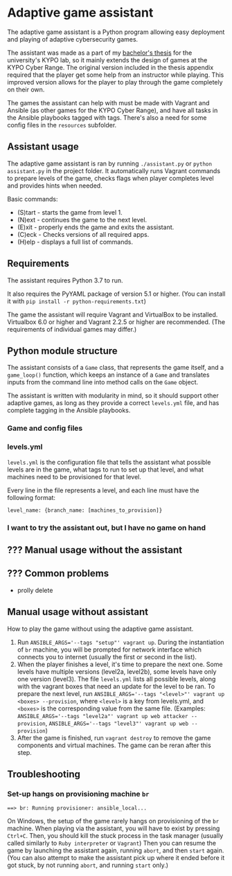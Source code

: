 # Adaptive game assistant
The adaptive game assistant is a Python program allowing easy deployment and playing of adaptive cybersecurity games.

The assistant was made as a part of my [bachelor's thesis]() for the university's KYPO lab,
so it mainly extends the design of games at the KYPO Cyber Range. The original version
included in the thesis appendix required that the player get some help from an instructor while playing.
This improved version allows for the player to play through the game completely on their own.

The games the assistant can help with must be made with Vagrant and Ansible (as other games for
the KYPO Cyber Range), and have all tasks in the Ansible playbooks tagged with tags.
There's also a need for some config files in the `resources` subfolder.

## Assistant usage
The adaptive game assistant is ran by running `./assistant.py` or `python assistant.py` in the project folder.
It automatically runs Vagrant commands to prepare levels of the game,
checks flags when player completes level and provides hints when needed.

Basic commands:
- (S)tart - starts the game from level 1.
- (N)ext - continues the game to the next level.
- (E)xit - properly ends the game and exits the assistant.
- (C)eck - Checks versions of all required apps.
- (H)elp - displays a full list of commands.

## Requirements
The assistant requires Python 3.7 to run.

It also requires the PyYAML package of version 5.1 or higher.
(You can install it with `pip install -r python-requirements.txt`)

The game the assistant will require Vagrant and VirtualBox to be installed.
Virtualbox 6.0 or higher and Vagrant 2.2.5 or higher are recommended. 
(The requirements of individual games may differ.)

## Python module structure
The assistant consists of a `Game` class, that represents the game itself, and a `game_loop()` function, which keeps an instance of a `Game` and translates inputs from the command line into method calls on the `Game` object.

The assistant is written with modularity in mind, so it should support other adaptive games, as long as they provide a correct `levels.yml` file, and has complete tagging in the Ansible playbooks.
### Game and config files

### levels.yml
`levels.yml` is the configuration file that tells the assistant what possible levels are in the game, what tags to run to set up that level, and what machines need to be provisioned for that level.

Every line in the file represents a level, and each line must have the following format:

`level_name: {branch_name: [machines_to_provision]}`
### I want to try the assistant out, but I have no game on hand

## ??? Manual usage without the assistant

## ??? Common problems
- prolly delete

## Manual usage without assistant
How to play the game without using the adaptive game assistant.
1. Run `ANSIBLE_ARGS='--tags "setup"' vagrant up`.
During the instantiation of `br` machine, you will be prompted for network 
interface which connects you to internet (usually the first or second in the list).
2. When the player finishes a level, it's time to prepare the next one. 
Some levels have multiple versions (level2a, level2b), some levels have only one version (level3).
The file `levels.yml` lists all possible levels, 
along with the vagrant boxes that need an update for the level to be ran.
To prepare the next level, run `ANSIBLE_ARGS='--tags "<level>"' vagrant up <boxes> --provision`, 
where `<level>` is a key from levels.yml, and `<boxes>` is the corresponding value from the same file. 
(Examples: `ANSIBLE_ARGS='--tags "level2a"' vagrant up web attacker --provision`, 
`ANSIBLE_ARGS='--tags "level3"' vagrant up web --provision`)
3. After the game is finished, run `vagrant destroy` to remove the game components and virtual machines.
The game can be reran after this step.

## Troubleshooting
### Set-up hangs on provisioning machine `br`
```
==> br: Running provisioner: ansible_local...
```
On Windows, the setup of the game rarely hangs on provisioning of the `br` machine.
When playing via the assistant, you will have to exist by pressing `Ctrl+C`. Then, you should kill the stuck process in the task manager (usually called similarly to `Ruby interpreter` or `Vagrant`)
Then you can resume the game by launching the assistant again, running `abort`, and then `start` again. (You can also attempt to make the assistant pick up where it ended before it got stuck, by not running `abort`, and running `start` only.)

